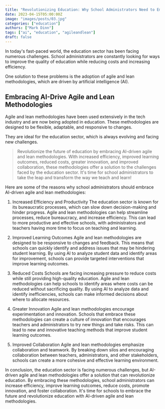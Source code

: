 ```yaml
---
title: "Revolutionizing Education: Why School Administrators Need to Embrace AI-Driven Agile and Lean Methodologies"
date: 2023-04-15T05:00:00Z
image: "images/posts/03.jpg"
categories: ["education"]
authors: ["Mark Dinn"]
tags: ["ai", "education", "agileandlean"]
draft: false
---
```


In today's fast-paced world, the education sector has been facing numerous challenges. School administrators are constantly looking for ways to improve the quality of education while reducing costs and increasing efficiency.

One solution to these problems is the adoption of agile and lean methodologies, which are driven by artificial intelligence (AI).


## Embracing AI-Drive Agile and Lean Methodologies

Agile and lean methodologies have been used extensively in the tech industry and are now being adopted in education. These methodologies are designed to be flexible, adaptable, and responsive to changes. 

They are ideal for the education sector, which is always evolving and facing new challenges.

> Revolutionize the future of education by embracing AI-driven agile and lean methodologies. With increased efficiency, improved learning outcomes, reduced costs, greater innovation, and improved collaboration, these methodologies offer a solution to the challenges faced by the education sector. It's time for school administrators to take the leap and transform the way we teach and learn!

Here are some of the reasons why school administrators should embrace AI-driven agile and lean methodologies:

1. Increased Efficiency and Productivity
The education sector is known for its bureaucratic processes, which can slow down decision-making and hinder progress. Agile and lean methodologies can help streamline processes, reduce bureaucracy, and increase efficiency. This can lead to more productive and effective schools, with administrators and teachers having more time to focus on teaching and learning.

2. Improved Learning Outcomes
Agile and lean methodologies are designed to be responsive to changes and feedback. This means that schools can quickly identify and address issues that may be hindering student learning. By using AI to analyze student data and identify areas for improvement, schools can provide targeted interventions that improve learning outcomes.

3. Reduced Costs
Schools are facing increasing pressure to reduce costs while still providing high-quality education. Agile and lean methodologies can help schools to identify areas where costs can be reduced without sacrificing quality. By using AI to analyze data and identify inefficiencies, schools can make informed decisions about where to allocate resources.

4. Greater Innovation
Agile and lean methodologies encourage experimentation and innovation. Schools that embrace these methodologies can create a culture of innovation that encourages teachers and administrators to try new things and take risks. This can lead to new and innovative teaching methods that improve student learning outcomes.

5. Improved Collaboration
Agile and lean methodologies emphasize collaboration and teamwork. By breaking down silos and encouraging collaboration between teachers, administrators, and other stakeholders, schools can create a more cohesive and effective learning environment.

In conclusion, the education sector is facing numerous challenges, but AI-driven agile and lean methodologies offer a solution that can revolutionize education. By embracing these methodologies, school administrators can increase efficiency, improve learning outcomes, reduce costs, promote innovation, and foster collaboration. It's time for schools to embrace the future and revolutionize education with AI-driven agile and lean methodologies.
